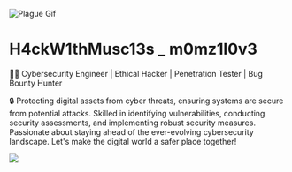 ![Plague Gif](https://media1.tenor.com/m/mDQ0PRwFkBIAAAAC/plague.gif)

# H4ckW1thMusc13s _ m0mz1l0v3
👨‍💻 Cybersecurity Engineer | Ethical Hacker | Penetration Tester | Bug Bounty Hunter

🔒 Protecting digital assets from cyber threats, ensuring systems are secure from potential attacks. Skilled in identifying vulnerabilities, conducting security assessments, and implementing robust security measures. Passionate about staying ahead of the ever-evolving cybersecurity landscape. Let's make the digital world a safer place together!

<img src="https://raw.githubusercontent.com/bl4z3m4st3r22/bl4z3m4st3r22/main/james-bond.gif">
